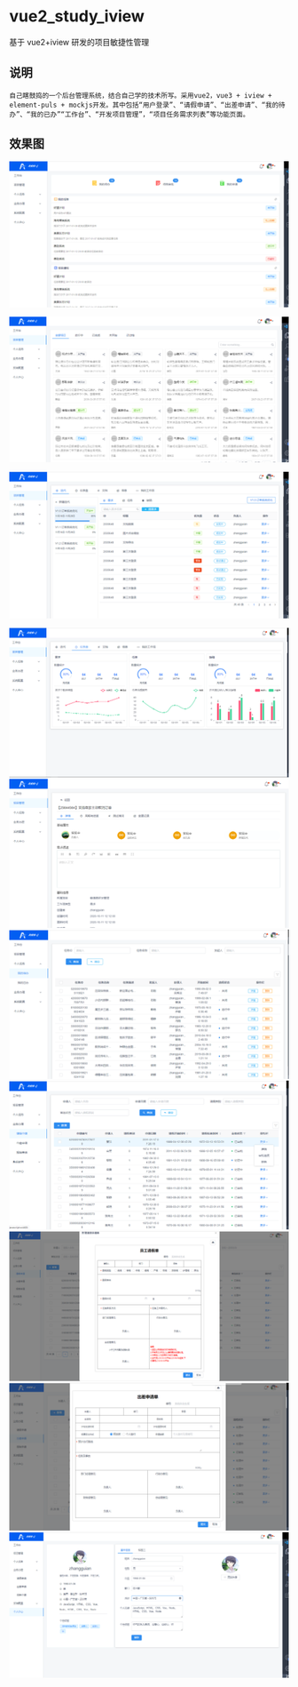 # vue2_study_iview

基于 vue2+iview 研发的项目敏捷性管理
## 说明
```
自己瞎鼓捣的一个后台管理系统，结合自己学的技术所写。采用vue2，vue3 + iview + element-puls + mockjs开发。其中包括“用户登录”、“请假申请”、“出差申请”、“我的待办”、“我的已办”“工作台”、“开发项目管理”，“项目任务需求列表”等功能页面。
```

## 效果图
![工作台](https://github.com/zhangguian/vue2_study_iview/blob/master/images/01.png)

![项目管理](https://github.com/zhangguian/vue2_study_iview/blob/master/images/02.png)

![项目任务详情](https://github.com/zhangguian/vue2_study_iview/blob/master/images/03.png)

![项目仪表盘](https://github.com/zhangguian/vue2_study_iview/blob/master/images/04.png)
![项目需求详情](https://github.com/zhangguian/vue2_study_iview/blob/master/images/05.png)
![我的待办](https://github.com/zhangguian/vue2_study_iview/blob/master/images/06.png)
![请假申请](https://github.com/zhangguian/vue2_study_iview/blob/master/images/07.png)
![员工请假申请表](https://github.com/zhangguian/vue2_study_iview/blob/master/images/08.png)
![员工出差申请表](https://github.com/zhangguian/vue2_study_iview/blob/master/images/09.png)
![个人中心](https://github.com/zhangguian/vue2_study_iview/blob/master/images/10.png)

